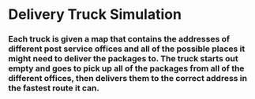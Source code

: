 # Delivery Truck Simulation

### Each truck is given a map that contains the addresses of different post service offices and all of the possible places it might need to deliver the packages to. The truck starts out empty and goes to pick up all of the packages from all of the different offices, then delivers them to the correct address in the fastest route it can. 
